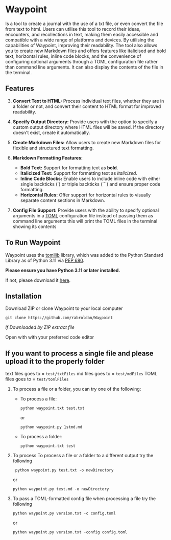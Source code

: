 # Waypoint
Is a tool to create a journal with the use of a txt file, or even convert the file from text to html. Users can utilise this tool to record their ideas, encounters, and recollections in  text, making them easily accessible and compatible with a wide range of platforms and devices. By utilising the capabilities of Waypoint, improving their readability. The tool also allows you to create new Markdown files and offers features like italicised and bold text, horizontal rules, inline code blocks, and the convenience of configuring optional arguments through a TOML configuration file rather than command line arguments. It can also display the contents of the file in the terminal.

## Features

3. **Convert Text to HTML:** Process individual text files, whether they are in a folder or not, and convert their content to HTML format for improved readability.

6. **Specify Output Directory:** Provide users with the option to specify a custom output directory where HTML files will be saved. If the directory doesn't exist, create it automatically.

7. **Create Markdown Files:** Allow users to create new Markdown files for flexible and structured text formatting.

8. **Markdown Formatting Features:**
   - **Bold Text:** Support for formatting text as **bold**.
   - **Italicized Text:** Support for formatting text as *italicized*.
   - **Inline Code Blocks:** Enable users to include inline code with either single backticks (`) or triple backticks (```) and ensure proper code formatting.
   - **Horizontal Rules:** Offer support for horizontal rules to visually separate content sections in Markdown.

9. **Config File Support:** Provide users with the ability to specify optional arguments in a [TOML](https://toml.io/en/) configuration file instead of passing them as command line arguments this will print the TOML files in the terminal showing its contents

## To Run Waypoint
Waypoint uses the [tomllib](https://docs.python.org/3/library/tomllib.html) library, which was added to the Python Standard Library as of Python 3.11 via [PEP 680](https://peps.python.org/pep-0680/).

**Please ensure you have Python 3.11 or later installed.**

If not, please download it [here](https://www.python.org/downloads/).

## Installation
Download ZIP or clone Waypoint to your local computer

```
git clone https://github.com/rabroldan/Waypoint
```
*If Downloaded by ZIP extract file*

Open with with your preferred code editor

## If you want to process a single file and please upload it to the properly folder

text files goes to = ```test/txtFiles```
md files goes to = ```test/mdFiles```
TOML files goes to = ```test/tomlFiles```

1. To process a file or a folder, you can try one of the following:

   - To process a file:
     ```
     python waypoint.txt test.txt
     ```
     or
     ```
     python waypoint.py 1stmd.md
     ```

   - To process a folder:
     ```
     python waypoint.txt test
     ```

  
2. To process To process a file or a folder to a different output try the following
  
    ```
     python waypoint.py test.txt -o newDirectory
     ```
     or
     ```
     python waypoint.py test.md -o newDirectory
     ```

3. To pass a TOML-formatted config file when processing a file try the following
      ```
      python waypoint.py version.txt -c config.toml
      ```
   or
      ```
      python waypoint.py version.txt -config config.toml
      ```


   
